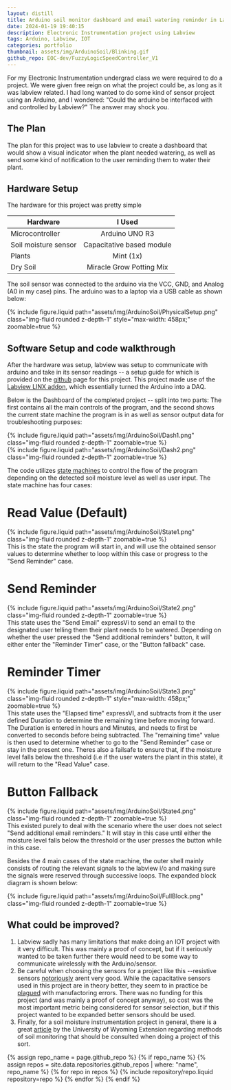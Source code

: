 ```yaml
---
layout: distill
title: Arduino soil monitor dashboard and email watering reminder in Labview
date: 2024-01-19 19:40:15
description: Electronic Instrumentation project using Labview
tags: Arduino, Labview, IOT
categories: portfolio
thumbnail: assets/img/ArduinoSoil/Blinking.gif
github_repo: EOC-dev/FuzzyLogicSpeedController_V1
---
```


For my Electronic Instrumentation undergrad class we were required to do a project. We were given free reign on what the project could be,
as long as it was labview related. I had long wanted to do some kind of sensor project using an Arduino, and I wondered: "Could 
the arduino be interfaced with and controlled by Labview?"
The answer may shock you.

## The Plan ##

The plan for this project was to use labview to create a dashboard that would show a visual indicator when the plant needed watering,
as well as send some kind of notification to the user reminding them to water their plant.

## Hardware Setup ##

The hardware for this project was pretty simple

| Hardware        |      I Used      |
| ----------------- | :--------------: |
| Microcontroller     | Arduino UNO R3 |
| Soil moisture sensor      |   Capacitative based module    |
| Plants |   Mint (1x)     |
| Dry Soil |   Miracle Grow Potting Mix     |


The soil sensor was connected to the arduino via the VCC, GND, and Analog (A0 in my case) pins. The arduino was to a laptop via a USB cable as shown below:

<div class="row mt-3">
    <div class="col-sm mt-3 mt-md-0">
        {% include figure.liquid path="assets/img/ArduinoSoil/PhysicalSetup.png" class="img-fluid rounded z-depth-1" style="max-width: 458px;" zoomable=true %}
    </div>
</div>

## Software Setup and code walkthrough ##

After the hardware was setup, labview was setup to communicate with arduino and take in its sensor readings -- a setup guide for which is provided on the [github](https://github.com/EOC-dev/LabviewArduinoSoilMonitor) page for this project. This project made
use of the [Labview LINX addon](https://www.ni.com/gate/gb/GB_EVALTLKTLINXLVH/US), which essentially turned the Arduino into a DAQ.

Below is the Dashboard of the completed project -- split into two parts: The first contains all the main controls of the program, and the second shows the current state machine the program is in as well as sensor output data for troubleshooting purposes:

<div class="row mt-3">
    <div class="col-sm mt-3 mt-md-0">
        {% include figure.liquid path="assets/img/ArduinoSoil/Dash1.png" class="img-fluid rounded z-depth-1" zoomable=true %}
    </div>
</div>
<div class="row mt-3">
    <div class="col-sm mt-3 mt-md-0">
        {% include figure.liquid path="assets/img/ArduinoSoil/Dash2.png" class="img-fluid rounded z-depth-1" zoomable=true %}
    </div>
</div>

The code utilizes [state machines](https://www.ni.com/en/support/documentation/supplemental/16/simple-state-machine-template-documentation.html) to control the flow of the program depending on the detected soil moisture level as well as user input. The state machine has four cases:

# Read Value (Default)
<div class="row mt-3">
    <div class="col-sm mt-3 mt-md-0">
        {% include figure.liquid path="assets/img/ArduinoSoil/State1.png" class="img-fluid rounded z-depth-1" zoomable=true %}
    </div>
</div>
This is the state the program will start in, and will use the obtained sensor values to determine whether to loop within this case or progress to the "Send Reminder" case.

# Send Reminder
<div class="row mt-3">
    <div class="col-sm mt-3 mt-md-0">
        {% include figure.liquid path="assets/img/ArduinoSoil/State2.png" class="img-fluid rounded z-depth-1" zoomable=true %}
    </div>
</div>
This state uses the "Send Email" expressVi to send an email to the designated user telling them their plant needs to be watered. Depending on whether the user pressed the "Send additional reminders" button, it will either enter the "Reminder Timer" case, or the "Button fallback" case.

# Reminder Timer
<div class="row mt-3">
    <div class="col-sm mt-3 mt-md-0">
        {% include figure.liquid path="assets/img/ArduinoSoil/State3.png" class="img-fluid rounded z-depth-1" style="max-width: 458px;" zoomable=true %}
    </div>
</div>
This state uses the "Elapsed time" expressVI, and subtracts from it the user defined Duration to determine the remaining time before moving forward. The Duration is entered in hours and Minutes, and needs to first be converted to seconds before being subtracted. The "remaining time" value is then used to determine whether to go to the "Send Reminder" case or stay in the present one. Theres also a failsafe to ensure that, if the moisture level falls below the threshold (i.e if the user waters the plant in this state), it will return to the "Read Value" case.

# Button Fallback
<div class="row mt-3">
    <div class="col-sm mt-3 mt-md-0">
        {% include figure.liquid path="assets/img/ArduinoSoil/State4.png" class="img-fluid rounded z-depth-1" zoomable=true %}
    </div>
</div>
This existed purely to deal with the scenario where the user does not select "Send additional email reminders." It will stay in this case until either the moisture level falls below the threshold or the user presses the button while in this case.

Besides the 4 main cases of the state machine, the outer shell mainly consists of routing the relevant signals to the labview i/o 
and making sure the signals were reserved through successive loops. The expanded block diagram is shown below:

<div class="row mt-3">
    <div class="col-sm mt-3 mt-md-0">
        {% include figure.liquid path="assets/img/ArduinoSoil/FullBlock.png" class="img-fluid rounded z-depth-1" zoomable=true %}
    </div>
</div>

<!-- Something to note is that one need not have any of the hardware to test out the code. Included in the [github]() are two files, one for using the code with hardware and one for using -->

## What could be improved? ##

1. Labview sadly has many limitations that make doing an IOT project with it very difficult. This was mainly a proof of concept, but if it seriously wanted to be taken further there would need to be some way to communicate wirelessly with the Arduino/sensor.
2. Be careful when choosing the sensors for a project like this --resistive sensors [notoriously](https://www.youtube.com/watch?v=m0mcCtcViTY) arent very good. While the capacitative sensors used in this project are in theory better, they seem to in practice be [plagued](https://www.youtube.com/watch?v=IGP38bz-K48&t=163s) with manufactoring errors. There was no funding for this project (and was mainly a proof of concept anyway), so cost was the most important metric being considered for sensor selection, but if this project wanted to be expanded better sensors should be used.
3. Finally, for a soil moisture instrumentation project in general, there is a great [article](https://wyoextension.org/publications/html/B1331/) by the University of Wyoming Extension regarding methods of soil monitoring that should be consulted when doing a project of this sort.



{% assign repo_name = page.github_repo %}
{% if repo_name %}
  {% assign repos = site.data.repositories.github_repos | where: "name", repo_name %}
  {% for repo in repos %}
    {% include repository/repo.liquid repository=repo %}
  {% endfor %}
{% endif %}

